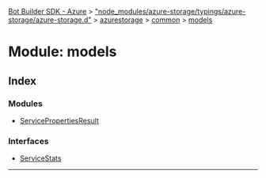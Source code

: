 [Bot Builder SDK - Azure](../README.md) > ["node_modules/azure-storage/typings/azure-storage/azure-storage.d"](../modules/_node_modules_azure_storage_typings_azure_storage_azure_storage_d_.md) > [azurestorage](../modules/_node_modules_azure_storage_typings_azure_storage_azure_storage_d_.azurestorage.md) > [common](../modules/_node_modules_azure_storage_typings_azure_storage_azure_storage_d_.azurestorage.common.md) > [models](../modules/_node_modules_azure_storage_typings_azure_storage_azure_storage_d_.azurestorage.common.models.md)



# Module: models

## Index

### Modules

* [ServicePropertiesResult](_node_modules_azure_storage_typings_azure_storage_azure_storage_d_.azurestorage.common.models.servicepropertiesresult.md)


### Interfaces

* [ServiceStats](../interfaces/_node_modules_azure_storage_typings_azure_storage_azure_storage_d_.azurestorage.common.models.servicestats.md)



---
